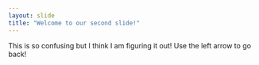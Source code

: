 ```yaml
---
layout: slide
title: "Welcome to our second slide!"
---
```

This is so confusing but I think I am figuring it out!
Use the left arrow to go back!
